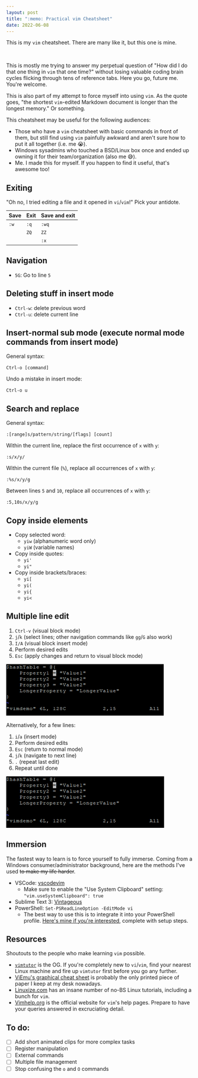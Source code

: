 ```yaml
---
layout: post
title: ":memo: Practical vim Cheatsheet"
date: 2022-06-08
---
```

This is my `vim` cheatsheet. There are many like it, but this one is mine.

<img src="https://luxetobscura.github.io/assets/get-that-vim-out-of-my-face.jpg" alt="" width="500"/>

This is mostly me trying to answer my perpetual question of "How did I do that one thing in `vim` that one time?" without losing valuable coding brain cycles flicking through tens of reference tabs. Here you go, future me. You're welcome.

This is also part of my attempt to force myself into using `vim`. As the quote goes, "the shortest `vim`-edited Markdown document is longer than the longest memory." Or something.

This cheatsheet may be useful for the following audiences:
- Those who have a `vim` cheatsheet with basic commands in front of them, but still find using `vim` painfully awkward and aren't sure how to put it all together (i.e. me :sob:).
- Windows sysadmins who touched a BSD/Linux box once and ended up owning it for their team/organization (also me :sweat_smile:).
- Me. I made this for myself. If you happen to find it useful, that's awesome too!

## Exiting
"Oh no, I tried editing a file and it opened in `vi`/`vim`!" Pick your antidote.

| Save | Exit  | Save and exit |
| ---- | ----  | ------------- |
| `:w` | `:q`  | `:wq`         |
|      | `ZQ`  | `ZZ`          |
|      |       | `:x`          |

## Navigation
- `5G`: Go to line `5`

## Deleting stuff in insert mode
- `Ctrl-w`: delete previous word
- `Ctrl-u`: delete current line

## Insert-normal sub mode (execute normal mode commands from insert mode)
General syntax:
```
Ctrl-o [command]
```

Undo a mistake in insert mode:
```
Ctrl-o u
```

## Search and replace
General syntax:
```
:[range]s/pattern/string/[flags] [count]
```

Within the current line, replace the first occurrence of `x` with `y`:
```
:s/x/y/
```

Within the current file (`%`), replace all occurrences of `x` with `y`:
```
:%s/x/y/g
```

Between lines `5` and `10`, replace all occurrences of `x` with `y`:
```
:5,10s/x/y/g
```

## Copy inside elements
- Copy selected word:
  - `yiw` (alphanumeric word only)
  - `yiW` (variable names)
- Copy inside quotes:
  - `yi'`
  - `yi"`
- Copy inside brackets/braces:
  - `yi[`
  - `yi(`
  - `yi{`
  - `yi<`

## Multiple line edit
1. `Ctrl-v` (visual block mode)
2. `j`/`k` (select lines; other navigation commands like `gg`/`G` also work)
3. `I/A` (visual block insert mode)
4. Perform desired edits
5. `Esc` (apply changes and return to visual block mode)

![](/assets/multi-line-edit.gif)

Alternatively, for a few lines:
1. `i`/`a` (insert mode)
2. Perform desired edits
3. `Esc` (return to normal mode)
4. `j`/`k` (navigate to next line)
5. `.` (repeat last edit)
6. Repeat until done

![](/assets/multi-line-edit-2.gif)

## Immersion
The fastest way to learn is to force yourself to fully immerse. Coming from a Windows consumer/administrator background, here are the methods I've used ~~to make my life harder~~.
- VSCode: [vscodevim](https://marketplace.visualstudio.com/items?itemName=vscodevim.vim)
  - Make sure to enable the "Use System Clipboard" setting: `"vim.useSystemClipboard": true`
- Sublime Text 3: [Vintageous](https://packagecontrol.io/packages/Vintageous)
- PowerShell: `Set-PSReadLineOption -EditMode vi`
  - The best way to use this is to integrate it into your PowerShell profile. [Here's mine if you're interested](https://github.com/luxetobscura/luxetobscura-PowerShellProfile), complete with setup steps.

## Resources
Shoutouts to the people who make learning `vim` possible.
- [`vimtutor`](https://linux.die.net/man/1/vimtutor) is the OG. If you're completely new to `vi`/`vim`, find your nearest Linux machine and fire up `vimtutor` first before you go any further.
- [ViEmu's graphical cheat sheet](http://www.viemu.com/a_vi_vim_graphical_cheat_sheet_tutorial.html) is probably the only printed piece of paper I keep at my desk nowadays.
- [Linuxize.com](https://linuxize.com) has an insane number of no-BS Linux tutorials, including a bunch for `vim`.
- [Vimhelp.org](https://vimhelp.org) is the official website for `vim`'s help pages. Prepare to have your queries answered in excruciating detail.

## To do:
- [ ] Add short animated clips for more complex tasks
- [ ] Register manipulation
- [ ] External commands
- [ ] Multiple file management
- [ ] Stop confusing the `o` and `O` commands
